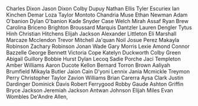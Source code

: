 Charles Dixon
Jason Dixon
Colby Dupuy
Nathan Ellis
Tyler Escuriex
Ian Kinchen
Demar Loza
Taylor Montoto
Chandria Muse
Ethan Newman
Adam O'banion
Dylan O'banion
Kade Snyder
Case Welch
Mirah Assaf
Ryan Brew
Carolina Briceno
Brighton Broussard
Marquis Dantzler
Lauren Dengler
Tytus Hinh
Christian Hitchens
Elijah Jackson
Alexander Littleton
Eli Marshall
Marcaze Mcclendon
Trevor Mitchell
Ja'quan Noil
Josue Perez
Makayla Robinson
Zachary Robinson
Jonan Wade
Gary Morris
Lexie Amond
Connor Bazzelle
George Bennett
Victoria Cope
Katelyn Duckworth
Colby Green
Abigail Guillory
Bobbie Hurst
Dylan Lecoq
Sadie Porche
Jaci Templeton
Amber Williams
Aaron Ducote
Kellon Bernard
Torron Brown
Aaliyah Brumfield
Mikayla Butler
Jaion Cain
D'yoni Lennix
Jania Mcmickle
Treymon Perry
Christopher Taylor
Zavion Williams
Brian Carerra
Aysa Clark
Justin Dardinger
Dominick Davis
Robert Ferrygood
Robby Gaude
Ashton Griffin
Bryce Jackson
Jeremiah Jackson
Antwan Johnson
Elijah Miles
Evan Wombles
De'Andre Allen, 